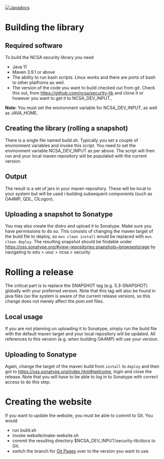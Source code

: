 [![Javadocs](https://www.javadoc.io/badge/edu.uiuc.ncsa.security/ncsa-security-core.svg)](https://www.javadoc.io/doc/edu.uiuc.ncsa.security/ncsa-security-core)
  
# Building the library
                              
## Required software

To build the NCSA security library you need

* Java 11
* Maven 3.9.1 or above
* The ability to run bash scripts. Linux works and there are ports of bash to other platfroms as well.
* The version of the code you want to build checked out from git. Check this out, from https://github.com/ncsa/security-lib and clone it or however you want to get it to NCSA_DEV_INPUT.,

__Note:__ You must set the environment variable for NCSA_DEV_INPUT, as well as JAVA_HOME. 

## Creating the library (rolling a snapshot)

There is a single file named build.sh. Typically you set a couple of environment variables
and invoke this script. You need to set  the environment  variable NCSA_DEV_INPUT as per
above. The script will then run and your local maven repository will be populated
with the current version.

## Output

The result is a set of jars in your maven repository. These will be local to your
system but will be used i building subsequent components (such as OA4MP, QDL, CILogon).

## Uploading a snapshot to Sonatype

You may also create the distro and upload it to Sonatype. Make sure you have permissions
to do so. This consists of changing the maven target of the build file to deploy, so 
`mvn clean install` would be replaced with `mvn clean deploy`. The resulting snapshot
should be findable under https://oss.sonatype.org/#view-repositories;snapshots~browsestorage
by navigating to edu > uiuc > ncsa > security
                         
# Rolling a release

The critical part is to replace the SNAPSHOT tag (e.g. 5.3-SNAPSHOT)
globally with your preferred version. Note that this tag will also be found in
java files (so the system is aware of the current release version), so this
change does not merely affect the pom.xml files.

## Local usage

If you are not planning on uploading it to Sonatype, simply run the build file with 
the default maven target and your local repository will be updated. All references to this
version (e.g. when building OA4MP) will use your version. 

## Uploading to Sonatype

Again, change the target of the maven build  from `install` to `deploy` and then
got to https://oss.sonatype.org/index.html#welcome, login and close the release. 
Note that you will have to be able to log in to Sonatype with correct access
to do this step. 

# Creating the website

If you want to update the website, you must be able to commit to Git. 
You would

* run build.sh 
* invoke  website/make-website.sh
* commit the resulting directory $NCSA_DEV_INPUT/security-lib/docs to Git.
* switch the branch for [Git Pages](https://github.com/ncsa/security-lib/settings/pages) over to the version you want to use.

